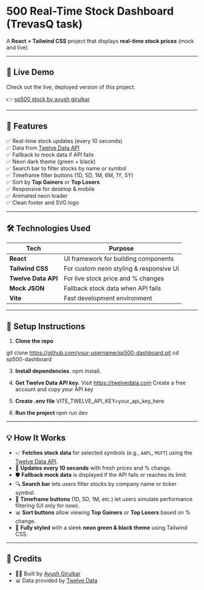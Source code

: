 #  500 Real-Time Stock Dashboard (TrevasQ task)

A **React + Tailwind CSS** project that displays **real-time stock prices** (mock and live)

---
## 🔗 Live Demo

Check out the live, deployed version of this project:

👉 [sp500 stock by ayush girulkar](https://sp500-stock-by-ayush-girulkar.vercel.app/)

---

## 🚀 Features

✅ Real-time stock updates (every 10 seconds)  
✅ Data from [Twelve Data API](https://twelvedata.com/)  
✅ Fallback to mock data if API fails  
✅ Neon dark theme (green + black)  
✅ Search bar to filter stocks by name or symbol  
✅ Timeframe filter buttons (1D, 5D, 1M, 6M, 1Y, 5Y)  
✅ Sort by **Top Gainers** or **Top Losers**  
✅ Responsive for desktop & mobile  
✅ Animated neon loader  
✅ Clean footer and SVG logo

---

## 🛠️ Technologies Used

| Tech            | Purpose                                  |
|-----------------|-------------------------------------------|
| **React**       | UI framework for building components     |
| **Tailwind CSS**| For custom neon styling & responsive UI  |
| **Twelve Data API** | For live stock price and % changes     |
| **Mock JSON**   | Fallback stock data when API fails       |
| **Vite**        | Fast development environment              |

---

## 🔑 Setup Instructions

1. **Clone the repo**
   
git clone https://github.com/your-username/sp500-dashboard.git
cd sp500-dashboard


3. **Install dependencies**.
          npm install.

4. **Get Twelve Data API key**.
           Visit https://twelvedata.com
           Create a free account and copy your API key

4. **Create .env file**
            VITE_TWELVE_API_KEY=your_api_key_here

5. **Run the project**
            npm run dev

---

## 💡 How It Works

- 📈 **Fetches stock data** for selected symbols (e.g., `AAPL`, `MSFT`) using the [Twelve Data API](https://twelvedata.com).
- 🔄 **Updates every 10 seconds** with fresh prices and % change.
- 🛡️ **Fallback mock data** is displayed if the API fails or reaches its limit.
- 🔍 **Search bar** lets users filter stocks by company name or ticker symbol.
- 📅 **Timeframe buttons** (1D, 5D, 1M, etc.) let users simulate performance filtering (UI only for now).
- 📊 **Sort buttons** allow viewing **Top Gainers** or **Top Losers** based on % change.
- 🌙 **Fully styled** with a sleek **neon green & black theme** using Tailwind CSS.

---

## 🙌 Credits

- 👨‍💻 Built by [Ayush Girulkar](www.linkedin.com/in/ayush-girulkar-bb3161219)
- 📊 Data provided by [Twelve Data](https://twelvedata.com)








